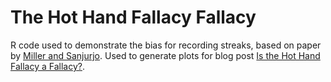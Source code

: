# The Hot Hand Fallacy Fallacy
R code used to demonstrate the bias for recording streaks, based on paper by <a href='https://papers.ssrn.com/sol3/papers.cfm?abstract_id=2627354'>Miller and Sanjurjo</a>. Used to generate plots for blog post <a href='www.keyonvafa.com/hot-hand'>Is the Hot Hand Fallacy a Fallacy?</a>.
